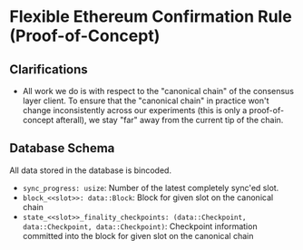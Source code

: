 # Flexible Ethereum Confirmation Rule (Proof-of-Concept)

## Clarifications

- All work we do is with respect to the "canonical chain" of the consensus layer client. To ensure that the "canonical chain" in practice won't change inconsistently across our experiments (this is only a proof-of-concept afterall), we stay "far" away from the current tip of the chain.

## Database Schema

All data stored in the database is bincoded.
- `sync_progress: usize`: Number of the latest completely sync'ed slot.
- `block_<<slot>>: data::Block`: Block for given slot on the canonical chain
- `state_<<slot>>_finality_checkpoints: (data::Checkpoint, data::Checkpoint, data::Checkpoint)`: Checkpoint information committed into the block for given slot on the canonical chain